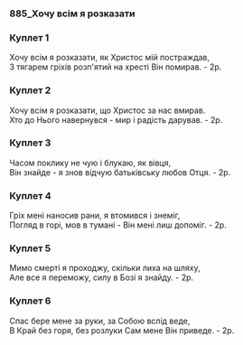### 885_Хочу всім я розказати
### Куплет 1
Хочу всім я розказати, як Христос мій постраждав, <br/>З тягарем гріхів розп'ятий на хресті Він помирав. - 2р.
### Куплет 2
Хочу всім я розказати, що Христос за нас вмирав. <br/>Хто до Нього навернувся - мир і радість дарував. - 2р.
### Куплет 3
Часом поклику не чую і блукаю, як вівця,<br/>Він знайде - я знов відчую батьківську любов Отця. - 2р.
### Куплет 4
Гріх мені наносив рани, я втомився і знеміг, <br/>Погляд в горі, мов в тумані - Він мені лиш допоміг. - 2р.
### Куплет 5
Мимо смерті я проходжу, скільки лиха на шляху, <br/>Але все я переможу, силу в Бозі я знайду. - 2р.
### Куплет 6
Спас бере мене за руки, за Собою вслід веде,<br/>В Край без горя, без розлуки Сам мене Він приведе. - 2р.
